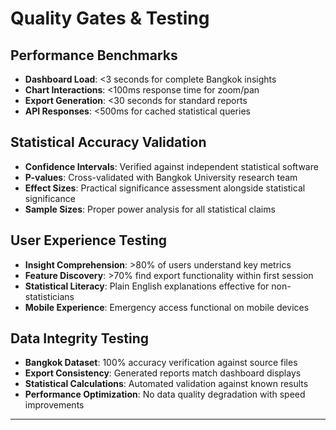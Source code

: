 # Quality Gates & Testing

## Performance Benchmarks
- **Dashboard Load**: <3 seconds for complete Bangkok insights
- **Chart Interactions**: <100ms response time for zoom/pan
- **Export Generation**: <30 seconds for standard reports
- **API Responses**: <500ms for cached statistical queries

## Statistical Accuracy Validation
- **Confidence Intervals**: Verified against independent statistical software
- **P-values**: Cross-validated with Bangkok University research team
- **Effect Sizes**: Practical significance assessment alongside statistical significance
- **Sample Sizes**: Proper power analysis for all statistical claims

## User Experience Testing
- **Insight Comprehension**: >80% of users understand key metrics
- **Feature Discovery**: >70% find export functionality within first session
- **Statistical Literacy**: Plain English explanations effective for non-statisticians
- **Mobile Experience**: Emergency access functional on mobile devices

## Data Integrity Testing
- **Bangkok Dataset**: 100% accuracy verification against source files
- **Export Consistency**: Generated reports match dashboard displays
- **Statistical Calculations**: Automated validation against known results
- **Performance Optimization**: No data quality degradation with speed improvements

---
